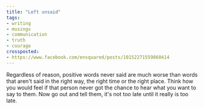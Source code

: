 ```yaml
---
title: "Left unsaid"
tags:
- writing
- musings
- communication
- truth
- courage
crossposted:
- https://www.facebook.com/ensquared/posts/10152271559860414
---
```

Regardless of reason, positive words never said are much worse than words that aren't said in the right way, the right time or the right place. Think how you would feel if that person never got the chance to hear what you want to say to them. Now go out and tell them, it's not too late until it really is too late.
